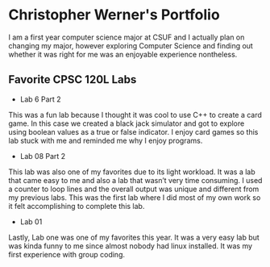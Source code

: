 
# Christopher Werner's Portfolio

I am a first year computer science major at CSUF and I actually plan on changing my major, however exploring Computer Science and finding out whether it was right for me was an enjoyable experience nontheless.

## Favorite CPSC 120L Labs

* Lab 6 Part 2

This was a fun lab because I thought it was cool to use C++ to create a card game. In this case we created a black jack simulator and got to explore using boolean values as a true or false indicator. I enjoy card games so this lab stuck with me and reminded me why I enjoy programs.

* Lab 08 Part 2

This lab was also one of my favorites due to its light workload. It was a lab that came easy to me and also a lab that wasn’t very time consuming. I used a counter to loop lines and the overall output was unique and different from my previous labs. This was the first lab where I did most of my own work so it felt accomplishing to complete this lab.

* Lab 01

Lastly, Lab one was one of my favorites this year. It was a very easy lab but was kinda funny to me since almost nobody had linux installed. It was my first experience with group coding.

